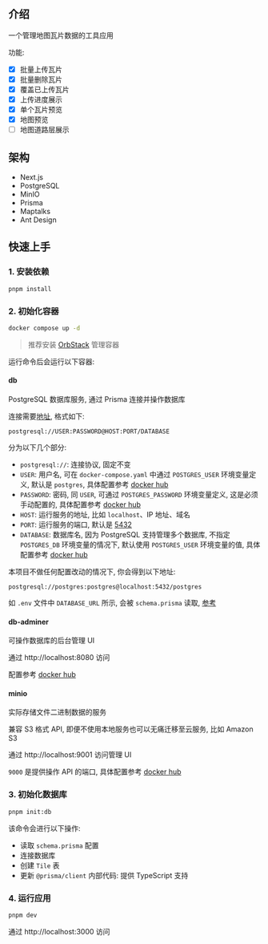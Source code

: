 ## 介绍

一个管理地图瓦片数据的工具应用

功能:

- [x] 批量上传瓦片
- [x] 批量删除瓦片
- [x] 覆盖已上传瓦片
- [x] 上传进度展示
- [x] 单个瓦片预览
- [x] 地图预览
- [ ] 地图道路层展示

## 架构

- Next.js
- PostgreSQL
- MinIO
- Prisma
- Maptalks
- Ant Design

## 快速上手

### 1. 安装依赖

```sh
pnpm install
```

### 2. 初始化容器

```sh
docker compose up -d
```

> 推荐安装 [OrbStack](https://orbstack.dev/) 管理容器


运行命令后会运行以下容器:

#### db

PostgreSQL 数据库服务, 通过 Prisma 连接并操作数据库 

连接需要[地址](https://www.prisma.io/docs/orm/overview/databases/postgresql#connection-url), 格式如下:

```
postgresql://USER:PASSWORD@HOST:PORT/DATABASE
```

分为以下几个部分:

- `postgresql://`: 连接协议, 固定不变
- `USER`: 用户名, 可在 `docker-compose.yaml` 中通过 `POSTGRES_USER` 环境变量定义, 默认是 `postgres`, 具体配置参考 [docker hub](https://hub.docker.com/_/postgres)
- `PASSWORD`: 密码, 同 `USER`, 可通过 `POSTGRES_PASSWORD` 环境变量定义, 这是必须手动配置的, 具体配置参考 [docker hub](https://hub.docker.com/_/postgres)
- `HOST`: 运行服务的地址, 比如 `localhost`、IP 地址、域名
- `PORT`: 运行服务的端口, 默认是 [5432](https://www.postgresql.org/docs/17/runtime-config-connection.html#GUC-PORT)
- `DATABASE`: 数据库名, 因为 PostgreSQL 支持管理多个数据库, 不指定 `POSTGRES_DB` 环境变量的情况下, 默认使用 `POSTGRES_USER` 环境变量的值, 具体配置参考 [docker hub](https://hub.docker.com/_/postgres)

本项目不做任何配置改动的情况下, 你会得到以下地址:

```
postgresql://postgres:postgres@localhost:5432/postgres
```

如 `.env` 文件中 `DATABASE_URL` 所示, 会被 `schema.prisma` 读取, [参考](https://www.prisma.io/docs/orm/reference/connection-urls#env)

#### db-adminer

可操作数据库的后台管理 UI

通过 http://localhost:8080 访问

配置参考 [docker hub](https://hub.docker.com/_/adminer)

#### minio

实际存储文件二进制数据的服务

兼容 S3 格式 API, 即便不使用本地服务也可以无痛迁移至云服务, 比如 Amazon S3

通过 http://localhost:9001 访问管理 UI

`9000` 是提供操作 API 的端口, 具体配置参考 [docker hub](https://hub.docker.com/r/bitnami/minio)

### 3. 初始化数据库

```sh
pnpm init:db
```

该命令会进行以下操作:

- 读取 `schema.prisma` 配置
- 连接数据库
- 创建 `Tile` 表
- 更新 `@prisma/client` 内部代码: 提供 TypeScript 支持

### 4. 运行应用

```sh
pnpm dev
```

通过 http://localhost:3000 访问